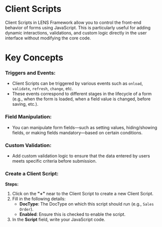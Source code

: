 #  Client Scripts  
  
Client Scripts in LENS Framework allow you to control the front-end behavior of forms using JavaScript. This is particularly useful for adding dynamic interactions, validations, and custom logic directly in the user interface without modifying the core code.
  

# **Key Concepts**  
  

### Triggers and Events:  

 - Client Scripts can be triggered by various events such as `onload`, `validate`, `refresh`, `change`, etc.
 - These events correspond to different stages in the lifecycle of a form (e.g., when the form is loaded, when a field value is changed, before saving, etc.).
  
### Field Manipulation:  
  
 - You can manipulate form fields—such as setting values, hiding/showing fields, or making fields mandatory—based on certain conditions.

### Custom Validation:
  
 - Add custom validation logic to ensure that the data entered by users meets specific criteria before submission.

  
### Create a Client Script:
**Steps:**

 1. Click on the **"+"** near to the Client Script to create a new Client Script.
 2. Fill in the following details:
	  - **DocType**: The DocType on which this script should run (e.g., `Sales Order`).
	  - **Enabled**: Ensure this is checked to enable the script.
3. In the **Script** field, write your JavaScript code.


<!--stackedit_data:
eyJoaXN0b3J5IjpbNzM0MDc2MDQyLDE5ODU1OTIwMTksLTE5NT
I0NDEzNzEsMTkzMzMzMDE0NF19
-->